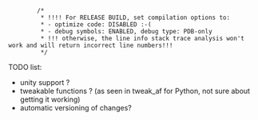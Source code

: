 
            
            /*
             * !!!! For RELEASE BUILD, set compilation options to:
             * - optimize code: DISABLED :-(
             * - debug symbols: ENABLED, debug type: PDB-only
             * !!! otherwise, the line info stack trace analysis won't work and will return incorrect line numbers!!!
             */

TODO list:
- unity support ?
- tweakable functions ? (as seen in tweak_af for Python, not sure about getting it working)
- automatic versioning of changes?